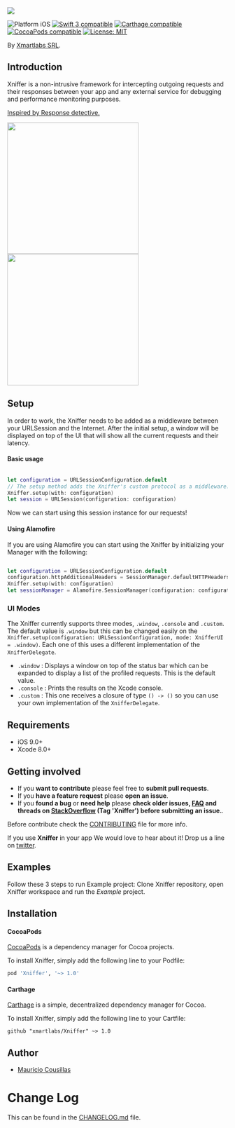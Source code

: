 
<img src="./XnifferLogo.png" />
<p align="left">
<img src="https://img.shields.io/badge/platform-iOS-blue.svg?style=flat" alt="Platform iOS" />
<a href="https://developer.apple.com/swift"><img src="https://img.shields.io/badge/swift3-compatible-4BC51D.svg?style=flat" alt="Swift 3 compatible" /></a>
<a href="https://github.com/Carthage/Carthage"><img src="https://img.shields.io/badge/Carthage-compatible-4BC51D.svg?style=flat" alt="Carthage compatible" /></a>
<a href="https://cocoapods.org/pods/Xniffer"><img src="https://img.shields.io/cocoapods/v/Xniffer.svg" alt="CocoaPods compatible" /></a>
<a href="https://raw.githubusercontent.com/xmartlabs/Xniffer/master/LICENSE"><img src="http://img.shields.io/badge/license-MIT-blue.svg?style=flat" alt="License: MIT" /></a>
</p>

By [Xmartlabs SRL](http://xmartlabs.com).

## Introduction

Xniffer is a non-intrusive framework for intercepting outgoing requests and their responses between your app and any external service for debugging and performance monitoring purposes.

<a href="https://github.com/netguru/ResponseDetective"> Inspired by Response detective. </a>


<img src="Example/fetch.gif" width="300"/>
<img src="Example/curl.gif" width="300"/>

## Setup

In order to work, the Xniffer needs to be added as a middleware between your URLSession and the Internet.
After the initial setup, a window will be displayed on top of the UI that will show all the current requests and their latency.

#### Basic usage
```swift

let configuration = URLSessionConfiguration.default
// The setup method adds the Xniffer's custom protocol as a middleware.
Xniffer.setup(with: configuration)
let session = URLSession(configuration: configuration)
```
Now we can start using this session instance for our requests!

#### Using Alamofire
If you are using Alamofire you can start using the Xniffer by initializing your Manager with the following:
```swift

let configuration = URLSessionConfiguration.default
configuration.httpAdditionalHeaders = SessionManager.defaultHTTPHeaders
Xniffer.setup(with: configuration)
let sessionManager = Alamofire.SessionManager(configuration: configuration)
```
### UI Modes
The Xniffer currently supports three modes, `.window`, `.console` and `.custom`. The default value is `.window` but this can be changed easily on the `Xniffer.setup(configuration: URLSessionConfiguration, mode: XnifferUI = .window)`.
 Each one of this uses a different implementation of the `XnifferDelegate`.

  * `.window` : Displays a window on top of the status bar which can be expanded to display a list of the profiled requests. This is the default value.
  * `.console` : Prints the results on the Xcode console.
  * `.custom` : This one receives a closure of type `() -> ()` so you can use your own implementation of the `XnifferDelegate`.


## Requirements

* iOS 9.0+
* Xcode 8.0+

## Getting involved

* If you **want to contribute** please feel free to **submit pull requests**.
* If you **have a feature request** please **open an issue**.
* If you **found a bug** or **need help** please **check older issues, [FAQ](#faq) and threads on [StackOverflow](http://stackoverflow.com/questions/tagged/Xniffer) (Tag 'Xniffer') before submitting an issue.**.

Before contribute check the [CONTRIBUTING](https://github.com/xmartlabs/Xniffer/blob/master/CONTRIBUTING.md) file for more info.

If you use **Xniffer** in your app We would love to hear about it! Drop us a line on [twitter](https://twitter.com/xmartlabs).

## Examples

Follow these 3 steps to run Example project: Clone Xniffer repository, open Xniffer workspace and run the *Example* project.
## Installation

#### CocoaPods

[CocoaPods](https://cocoapods.org/) is a dependency manager for Cocoa projects.

To install Xniffer, simply add the following line to your Podfile:

```ruby
pod 'Xniffer', '~> 1.0'
```

#### Carthage

[Carthage](https://github.com/Carthage/Carthage) is a simple, decentralized dependency manager for Cocoa.

To install Xniffer, simply add the following line to your Cartfile:

```ogdl
github "xmartlabs/Xniffer" ~> 1.0
```

## Author

* [Mauricio Cousillas](https://github.com/mcousillas6)

# Change Log

This can be found in the [CHANGELOG.md](CHANGELOG.md) file.
